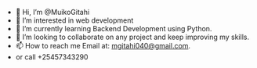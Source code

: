 - 👋 Hi, I’m @MuikoGitahi
- 👀 I’m interested in web development
- 🌱 I’m currently learning Backend Development using Python.
- 💞️ I’m looking to collaborate on any project and keep improving my skills.
- 📫 How to reach me Email at: mgitahi040@gmail.com.
- or call +25457343290

<!---
MuikoGitahi/MuikoGitahi is a ✨ special ✨ repository because its `README.md` (this file) appears on your GitHub profile.
You can click the Preview link to take a look at your changes.
--->
